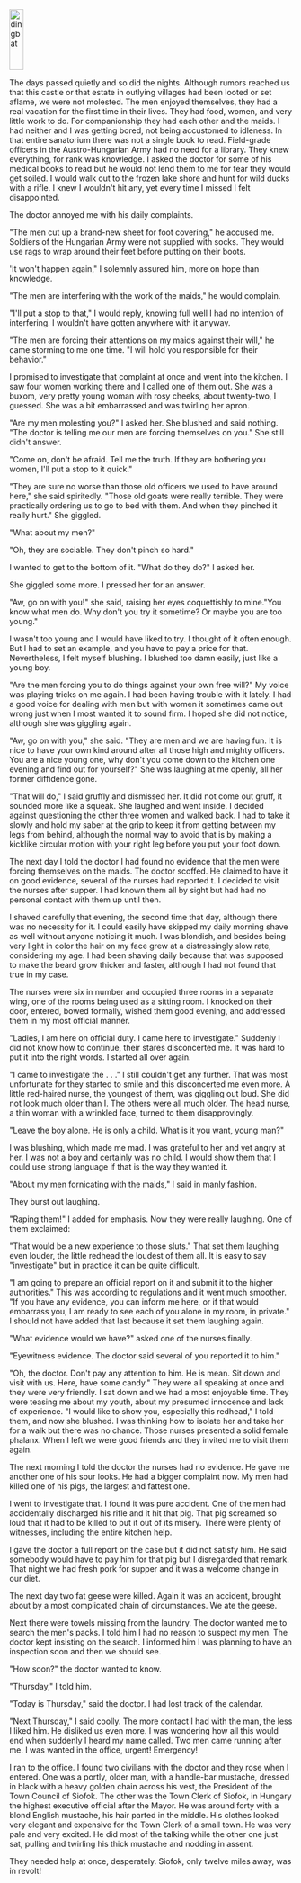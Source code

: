 <img class="alignleft size-full wp-image-17" title="dingbat" src="http://americancommissar.wordpress.com/files/2009/01/dingbat.png" alt="dingbat" width="25" height="108" />

The days passed quietly and so did the nights. Although rumors reached us that this castle or that estate in outlying villages had been looted or set aflame, we were not molested. The men enjoyed themselves, they had a real vacation for the first time in their lives. They had food, women, and very little work to do. For companionship they had each other and the maids. I had neither and I was getting bored, not being accustomed to idleness. In that entire sanatorium there was not a single book to read. Field-grade officers in the Austro-Hungarian Army had no need for a library. They knew everything, for rank was knowledge. I asked the doctor for some of his medical books to read but he would not lend them to me for fear they would get soiled. I would walk out to the frozen lake shore and hunt for wild ducks with a rifle. I knew I wouldn't hit any, yet every time I missed I felt disappointed.

The doctor annoyed me with his daily complaints.

"The men cut up a brand-new sheet for foot covering," he accused me. Soldiers of the Hungarian Army were not supplied with socks. They would use rags to wrap around their feet before putting on their boots.

'It won't happen again," I solemnly assured him, more on hope than knowledge.

"The men are interfering with the work of the maids," he would complain.

"I'll put a stop to that," I would reply, knowing full well I had no intention of interfering. I wouldn't have gotten anywhere with it anyway.

"The men are forcing their attentions on my maids against their will," he came storming to me one time. "I will hold you responsible for their behavior."

I promised to investigate that complaint at once and went into the kitchen.  I saw four women working there and I called one of them out. She was a buxom, very pretty young woman with rosy cheeks, about twenty-two, I guessed. She was a bit embarrassed and was twirling her apron.

"Are my men molesting you?" I asked her. She blushed and said nothing. "The doctor is telling me our men are forcing themselves on you." She still didn't answer.

"Come on, don't be afraid. Tell me the truth. If they are bothering you women, I'll put a stop to it quick."

"They are sure no worse than those old officers we used to have around here," she said spiritedly. "Those old goats were really terrible. They were practically ordering us to go to bed with them. And when they pinched it really hurt." She giggled.

"What about my men?"

"Oh, they are sociable. They don't pinch so hard."

I wanted to get to the bottom of it. "What do they do?" I asked her.

She giggled some more. I pressed her for an answer.

"Aw, go on with you!" she said, raising her eyes coquettishly to mine."You know what men do. Why don't you try it sometime? Or maybe you are too young."

I wasn't too young and I would have liked to try. I thought of it often enough. But I had to set an example, and you have to pay a price for that. Nevertheless, I felt myself blushing. I blushed too damn easily, just like a young boy.

"Are the men forcing you to do things against your own free will?" My voice was playing tricks on me again. I had been having trouble with it lately. I had a good voice for dealing with men but with women it sometimes came out wrong just when I most wanted it to sound firm. I hoped she did not notice, although she was giggling again.

"Aw, go on with you," she said. "They are men and we are having fun. It is nice to have your own kind around after all those high and mighty officers. You are a nice young one, why don't you come down to the kitchen one evening and find out for yourself?" She was laughing at me openly, all her former diffidence gone.

"That will do," I said gruffly and dismissed her. It did not come out gruff, it sounded more like a squeak. She laughed and went inside. I decided against questioning the other three women and walked back. I had to take it slowly and hold my saber at the grip to keep it from getting between my legs from behind, although the normal way to avoid that is by making a kicklike circular motion with your right leg before you put your foot down.

The next day I told the doctor I had found no evidence that the men were forcing themselves on the maids. The doctor scoffed. He claimed to have it on good evidence, several of the nurses had reported t. I decided to visit the nurses after supper. I had known them all by sight but had had no personal contact with them up until then.

I shaved carefully that evening, the second time that day, although there was no necessity for it. I could easily have skipped my daily morning shave as well without anyone noticing it much. I was blondish, and besides being very light in color the hair on my face grew at a distressingly slow rate, considering my age. I had been shaving daily because that was supposed to make the beard grow thicker and faster, although I had not found that true in my case.

The nurses were six in number and occupied three rooms in a separate wing, one of the rooms being used as a sitting room. I knocked on their door, entered, bowed formally, wished them good evening, and addressed them in my most official manner.

"Ladies, I am here on official duty. I came here to investigate." Suddenly I did not know how to continue, their stares disconcerted me. It was hard to put it into the right words. I started all over again.

"I came to investigate the . . ." I still couldn't get any further. That was most unfortunate for they started to smile and this disconcerted me even more. A little red-haired nurse, the youngest of them, was giggling out loud. She did not look much older than I. The others were all much older. The head nurse, a thin woman with a wrinkled face, turned to them disapprovingly.

"Leave the boy alone. He is only a child. What is it you want, young man?"

I was blushing, which made me mad. I was grateful to her and yet angry at her. I was not a boy and certainly was no child. I would show them that I could use strong language if that is the way they wanted it.

"About my men fornicating with the maids," I said in manly fashion.

They burst out laughing.

"Raping them!" I added for emphasis. Now they were really laughing. One of them exclaimed:

"That would be a new experience to those sluts." That set them laughing even louder, the little redhead the loudest of them all. It is easy to say "investigate" but in practice it can be quite difficult.

"I am going to prepare an official report on it and submit it to the higher authorities." This was according to regulations and it went much smoother. "If you have any evidence, you can inform me here, or if that would embarrass you, I am ready to see each of you alone in my room, in private." I should not have added that last because it set them laughing again.

"What evidence would we have?" asked one of the nurses finally.

"Eyewitness evidence. The doctor said several of you reported it to him."

"Oh, the doctor. Don't pay any attention to him. He is mean. Sit down and visit with us. Here, have some candy." They were all speaking at once and they were very friendly. I sat down and we had a most enjoyable time. They were teasing me about my youth, about my presumed innocence and lack of experience. "I would like to show you, especially this redhead," I told them, and now she blushed. I was thinking how to isolate her and take her for a walk but there was no chance. Those nurses presented a solid female phalanx. When I left we were good friends and they invited me to visit them again.

The next morning I told the doctor the nurses had no evidence. He gave me another one of his sour looks. He had a bigger complaint now. My men had killed one of his pigs, the largest and fattest one.

I went to investigate that. I found it was pure accident. One of the men had accidentally discharged his rifle and it hit that pig. That pig screamed so loud that it had to be killed to put it out of its misery. There were plenty of witnesses, including the entire kitchen help.

I gave the doctor a full report on the case but it did not satisfy him. He said somebody would have to pay him for that pig but I disregarded that remark. That night we had fresh pork for supper and it was a welcome change in our diet.

The next day two fat geese were killed. Again it was an accident, brought about by a most complicated chain of circumstances. We ate the geese.

Next there were towels missing from the laundry. The doctor wanted me to search the men's packs. I told him I had no reason to suspect my men. The doctor kept insisting on the search. I informed him I was planning to have an inspection soon and then we should see.

"How soon?" the doctor wanted to know.

"Thursday," I told him.

"Today is Thursday," said the doctor. I had lost track of the calendar.

"Next Thursday," I said coolly.  The more contact I had with the man, the less I liked him. He disliked us even more. I was wondering how all this would end when suddenly I heard my name called. Two men came running after me. I was wanted in the office, urgent! Emergency!

I ran to the office. I found two civilians with the doctor and they rose when I entered. One was a portly, older man, with a handle-bar mustache, dressed in black with a heavy golden chain across his vest, the President of the Town Council of Siofok. The other was the Town Clerk of Siofok, in Hungary the highest executive official after the Mayor. He was around forty with a blond English mustache, his hair parted in the middle. His clothes looked very elegant and expensive for the Town Clerk of a small town. He was very pale and very excited. He did most of the talking while the other one just sat, pulling and twirling his thick mustache and nodding in assent.

They needed help at once, desperately. Siofok, only twelve miles away, was in revolt!
